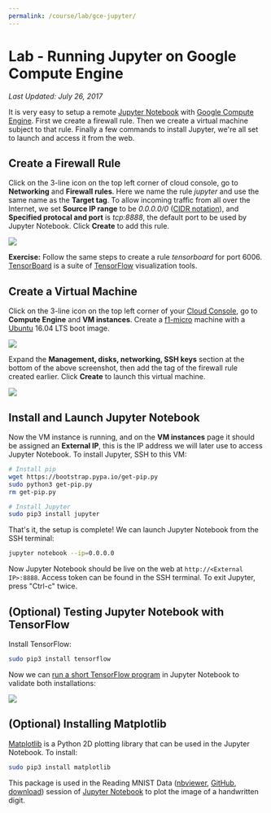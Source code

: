 ```yaml
---
permalink: /course/lab/gce-jupyter/
---
```

# Lab - Running Jupyter on Google Compute Engine

*Last Updated: July 26, 2017*

It is very easy to setup a remote [Jupyter Notebook](http://realai.org/course/jupyter/) with [Google Compute Engine](http://realai.org/course/google-compute-engine/). First we create a firewall rule. Then we create a virtual machine subject to that rule. Finally a few commands to install Jupyter, we're all set to launch and access it from the web.

## Create a Firewall Rule

Click on the 3-line icon on the top left corner of cloud console, go to **Networking** and **Firewall rules**. Here we name the rule *jupyter* and use the same name as the **Target tag**. To allow incoming traffic from all over the Internet, we set **Source IP range** to be *0.0.0.0/0* ([CIDR notation](https://en.wikipedia.org/wiki/Classless_Inter-Domain_Routing#CIDR_notation)), and **Specified protocal and port** is *tcp:8888*, the default port to be used by Jupyter Notebook. Click **Create** to add this rule.

![](http://realai.org/course/lab/gce-jupyter-1.png)

**Exercise:** Follow the same steps to create a rule *tensorboard* for port 6006. [TensorBoard](https://www.tensorflow.org/get_started/summaries_and_tensorboard) is a suite of [TensorFlow](https://www.tensorflow.org/) visualization tools.

## Create a Virtual Machine

Click on the 3-line icon on the top left corner of your [Cloud Console](https://console.cloud.google.com), go to **Compute Engine** and **VM instances**. Create a [f1-micro](https://cloud.google.com/compute/pricing#predefined_machine_types) machine with a [Ubuntu](http://realai.org/course/ubuntu/) 16.04 LTS boot image.

![](http://realai.org/course/lab/gce-jupyter-2.png)

Expand the **Management, disks, networking, SSH keys** section at the bottom of the above screenshot, then add the tag of the firewall rule created earlier. Click **Create** to launch this virtual machine.

![](http://realai.org/course/lab/gce-jupyter-3.png)

## Install and Launch Jupyter Notebook

Now the VM instance is running, and on the **VM instances** page it should be assigned an **External IP**, this is the IP address we will later use to access Jupyter Notebook. To install Jupyter, SSH to this VM:

```bash
# Install pip
wget https://bootstrap.pypa.io/get-pip.py
sudo python3 get-pip.py
rm get-pip.py

# Install Jupyter
sudo pip3 install jupyter
```

That's it, the setup is complete! We can launch Jupyter Notebook from the SSH terminal:

```bash
jupyter notebook --ip=0.0.0.0
```

Now Jupyter Notebook should be live on the web at `http://<External IP>:8888`. Access token can be found in the SSH terminal. To exit Jupyter, press "Ctrl-c" twice.

## (Optional) Testing Jupyter Notebook with TensorFlow

Install TensorFlow:

```bash
sudo pip3 install tensorflow
```

Now we can [run a short TensorFlow program](https://www.tensorflow.org/install/install_linux#run_a_short_tensorflow_program) in Jupyter Notebook to validate both installations:

![](http://realai.org/course/lab/gce-jupyter-4.png)

## (Optional) Installing Matplotlib

[Matplotlib](https://matplotlib.org/) is a Python 2D plotting library that can be used in the Jupyter Notebook. To install:

```bash
sudo pip3 install matplotlib
```

This package is used in the Reading MNIST Data ([nbviewer](http://nbviewer.jupyter.org/url/realai.org/course/lab/reading-MNIST-data.ipynb), [GitHub](https://github.com/real-ai/realai.org/blob/master/course/lab/reading-MNIST-data.ipynb), [download](http://realai.org/course/lab/reading-MNIST-data.ipynb)) session of [Jupyter Notebook](http://realai.org/course/jupyter/) to plot the image of a handwritten digit.

